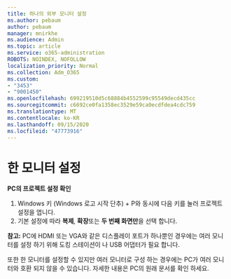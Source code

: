 ```yaml
---
title: 하나의 외부 모니터 설정
ms.author: pebaum
author: pebaum
manager: mnirkhe
ms.audience: Admin
ms.topic: article
ms.service: o365-administration
ROBOTS: NOINDEX, NOFOLLOW
localization_priority: Normal
ms.collection: Adm_O365
ms.custom:
- "3453"
- "9001450"
ms.openlocfilehash: 699219510d5c68884b4552599c95549decd435cc
ms.sourcegitcommit: c6692ce0fa1358ec3529e59ca0ecdfdea4cdc759
ms.translationtype: MT
ms.contentlocale: ko-KR
ms.lasthandoff: 09/15/2020
ms.locfileid: "47773916"
---
```

# <a name="set-up-one-monitor"></a>한 모니터 설정

**PC의 프로젝트 설정 확인**

1. Windows 키 (Windows 로고 시작 단추) + P와 동시에 다음 키를 눌러 프로젝트 설정을 엽니다.
2. 기본 설정에 따라 **복제**, **확장**또는 **두 번째 화면만**을 선택 합니다.

**참고:** PC에 HDMI 또는 VGA와 같은 디스플레이 포트가 하나뿐인 경우에는 여러 모니터를 설정 하기 위해 도킹 스테이션이 나 USB 어댑터가 필요 합니다.

또한 한 모니터를 설정할 수 있지만 여러 모니터로 구성 하는 경우에는 PC가 여러 모니터와 호환 되지 않을 수 있습니다. 자세한 내용은 PC의 원래 문서를 확인 하세요.